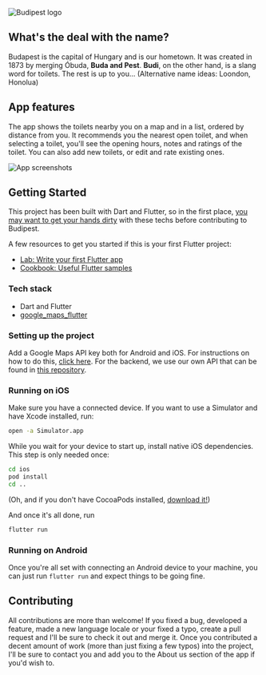 ![Budipest logo](https://github.com/dnlgrgly/budipest/blob/master/github_assets/titlecard.png?raw=true)

## What's the deal with the name?

Budapest is the capital of Hungary and is our hometown. It was created in 1873 by merging Óbuda, **Buda and Pest**. **Budi**, on the other hand, is a slang word for toilets. The rest is up to you... (Alternative name ideas: Loondon, Honolua)

## App features
The app shows the toilets nearby you on a map and in a list, ordered by distance from you. It recommends you the nearest open toilet, and when selecting a toilet, you'll see the opening hours, notes and ratings of the toilet. You can also add new toilets, or edit and rate existing ones.

![App screenshots](https://github.com/dnlgrgly/budipest/blob/master/github_assets/appfeatures.png?raw=true)

## Getting Started

This project has been built with Dart and Flutter, so in the first place, [you may want to get your hands dirty](https://flutter.dev/docs/get-started) with these techs before contributing to Budipest.

A few resources to get you started if this is your first Flutter project:

- [Lab: Write your first Flutter app](https://flutter.dev/docs/get-started/codelab)
- [Cookbook: Useful Flutter samples](https://flutter.dev/docs/cookbook)

### Tech stack
- Dart and Flutter
- [google_maps_flutter](https://pub.dev/packages/google_maps_flutter)


### Setting up the project

Add a Google Maps API key both for Android and iOS. For instructions on how to do this, [click here](https://stackoverflow.com/a/59834585).
For the backend, we use our own API that can be found in [this repository](https://github.com/dnlgrgly/budipest-api).

### Running on iOS

Make sure you have a connected device. If you want to use a Simulator and have Xcode installed, run:

```bash
open -a Simulator.app
```

While you wait for your device to start up, install native iOS dependencies. This step is only needed once:

```bash
cd ios
pod install
cd ..
```

(Oh, and if you don't have CocoaPods installed, [download it!](https://cocoapods.org/))

And once it's all done, run

```bash
flutter run
```

### Running on Android

Once you're all set with connecting an Android device to your machine, you can just run `flutter run` and expect things to be going fine.

## Contributing

All contributions are more than welcome! If you fixed a bug, developed a feature, made a new language locale or your fixed a typo, create a pull request and I'll be sure to check it out and merge it. Once you contributed a decent amount of work (more than just fixing a few typos) into the project, I'll be sure to contact you and add you to the About us section of the app if you'd wish to.
